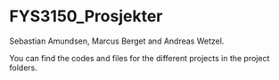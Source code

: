 # FYS3150_Prosjekter

Sebastian Amundsen, Marcus Berget and Andreas Wetzel.

You can find the codes and files for the different projects in the project folders. 
